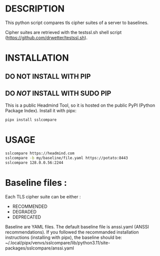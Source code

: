 # DESCRIPTION
This python script compares tls cipher suites of a server to baselines.

Cipher suites are retrieved with the testssl.sh shell script (https://github.com/drwetter/testssl.sh).

# INSTALLATION

## DO NOT INSTALL WITH PIP

## DO *NOT* INSTALL WITH SUDO PIP

This is a public Headmind Tool, so it is hosted on the public PyPI (Python Package Index).
Install it with pipx:

```sh
pipx install sslcompare
```

# USAGE
```sh
sslcompare https://headmind.com
sslcompare -b my/baseline/file.yaml https://potato:8443
sslcompare 128.0.0.56:2244
```
# Baseline files :

Each TLS cipher suite can be either :
- RECOMMENDED
- DEGRADED
- DEPRECATED

Baseline are YAML files.
The default baseline file is anssi.yaml (ANSSI recommendations).
If you followed the recommanded installation instructions (installing with pipx), the baseline should be:
~/.local/pipx/venvs/sslcompare/lib/python3.11/site-packages/sslcompare/anssi.yaml

